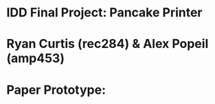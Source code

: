# IDD Final Project: Pancake Printer 
# Ryan Curtis (rec284) & Alex Popeil (amp453)

# Paper Prototype:
